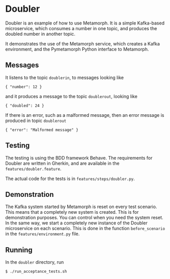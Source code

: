 # Doubler
Doubler is an example of how to use Metamorph. It is a simple Kafka-based microservice,
which consumes a number in one topic, and produces the doubled number in another topic.

It demonstrates the use of the Metamorph service, which creates a Kafka environment,
and the Pymetamorph Python interface to Metamorph.

## Messages
It listens to the topic `doublerin`, to messages looking like

    { "number": 12 }
    
and it produces a message to the topic `doublerout`, looking like

    { "doubled": 24 }

If there is an error, such as a malformed message, then an error message is
produced in topic `doublerout`

    { "error": "Malformed message" }

## Testing
The testing is using the BDD framework Behave. The requirements for Doubler are
written in Gherkin, and are available in the `features/doubler.feature`.

The actual code for the tests is in `features/steps/doubler.py`.

## Demonstration
The Kafka system started by Metamorph is reset on every test scenario. This means
that a completely new system is created. This is for demonstration purposes. You can
control when you need the system reset. In the same way, we start a completely new
instance of the Doubler microservice on each scenario. This is done in the function
`before_scenario` in the `features/environment.py` file.

## Running
In the `doubler` directory, run

    $ ./run_acceptance_tests.sh



